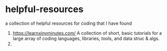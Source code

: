 # helpful-resources
a collection of helpful resources for coding that I have found

1. https://learnxinyminutes.com/
A collection of short, basic tutorials for a large array of coding languages, libraries, tools, and data struc & algs.
2. 
